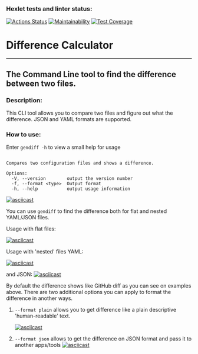 ### Hexlet tests and linter status:
[![Actions Status](https://github.com/StepanenkoArtem/frontend-project-lvl2/workflows/hexlet-check/badge.svg)](https://github.com/StepanenkoArtem/frontend-project-lvl2/actions)
[![Maintainability](https://api.codeclimate.com/v1/badges/3e6490a6bc269acffd55/maintainability)](https://codeclimate.com/github/StepanenkoArtem/frontend-project-lvl2/maintainability)
[![Test Coverage](https://api.codeclimate.com/v1/badges/3e6490a6bc269acffd55/test_coverage)](https://codeclimate.com/github/StepanenkoArtem/frontend-project-lvl2/test_coverage)

# Difference Calculator

---
## The Command Line tool to find the difference between two files.

### Description:
This CLI tool allows you to compare two files and figure out what the difference.
JSON and YAML formats are supported.

### How to use:
Enter ```gendiff -h``` to view a small help for usage

```Usage: gendiff [options] <filepath1> <filepath2>

Compares two configuration files and shows a difference.

Options:
  -V, --version        output the version number
  -f, --format <type>  Output format
  -h, --help           output usage information
```

[![asciicast](https://asciinema.org/a/5nzGp8B1TrYgfZGEerkft7Ze6.svg)](https://asciinema.org/a/5nzGp8B1TrYgfZGEerkft7Ze6)

You can use ```gendiff``` to find the difference both for flat and nested YAML/JSON files.

Usage with flat files:

[![asciicast](https://asciinema.org/a/yrGnLesyqo5Fj0leyUp2ba9XS.svg)](https://asciinema.org/a/yrGnLesyqo5Fj0leyUp2ba9XS)

Usage with 'nested' files
YAML:

[![asciicast](https://asciinema.org/a/Oth8TRHFITBjAdQf4quGBxSjY.svg)](https://asciinema.org/a/Oth8TRHFITBjAdQf4quGBxSjY)

and JSON:
[![asciicast](https://asciinema.org/a/0ctWO0brYkeaVA9dd5HVIxqgW.svg)](https://asciinema.org/a/0ctWO0brYkeaVA9dd5HVIxqgW)

By default the difference shows like GitHub diff as you can see on examples above.
There are two additional options you can apply to format the difference in another ways.

1) `--format plain` allows you to get difference like a plain descriptive 'human-readable' text.

   [![asciicast](https://asciinema.org/a/TsLiayP7gaKKSQw9HgaInETuz.svg)](https://asciinema.org/a/TsLiayP7gaKKSQw9HgaInETuz)

2) `--format json` allows to get the difference on JSON format and pass it to another apps/tools
   [![asciicast](https://asciinema.org/a/BT6RRITHuqh4n2hPJKEVcEPn2.svg)](https://asciinema.org/a/BT6RRITHuqh4n2hPJKEVcEPn2)

